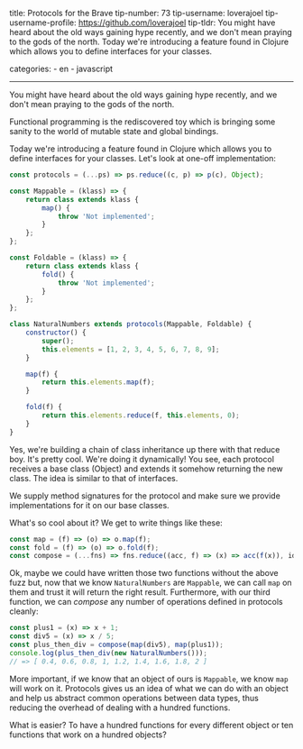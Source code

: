 title: Protocols for the Brave
tip-number: 73
tip-username: loverajoel
tip-username-profile: https://github.com/loverajoel
tip-tldr: You might have heard about the old ways gaining hype recently, and we don't mean praying to the gods of the north. Today we're introducing a feature found in Clojure which allows you to define interfaces for your classes.

categories: - en - javascript

---

You might have heard about the old ways gaining hype recently, and we don't
mean praying to the gods of the north.

Functional programming is the rediscovered toy which is bringing some sanity
to the world of mutable state and global bindings.

Today we're introducing a feature found in Clojure which allows you to define
interfaces for your classes. Let's look at one-off implementation:

```js
const protocols = (...ps) => ps.reduce((c, p) => p(c), Object);

const Mappable = (klass) => {
    return class extends klass {
        map() {
            throw 'Not implemented';
        }
    };
};

const Foldable = (klass) => {
    return class extends klass {
        fold() {
            throw 'Not implemented';
        }
    };
};

class NaturalNumbers extends protocols(Mappable, Foldable) {
    constructor() {
        super();
        this.elements = [1, 2, 3, 4, 5, 6, 7, 8, 9];
    }

    map(f) {
        return this.elements.map(f);
    }

    fold(f) {
        return this.elements.reduce(f, this.elements, 0);
    }
}
```

Yes, we're building a chain of class inheritance up there with that reduce boy.
It's pretty cool. We're doing it dynamically! You see, each protocol receives
a base class (Object) and extends it somehow returning the new class. The idea
is similar to that of interfaces.

We supply method signatures for the protocol and make sure we provide
implementations for it on our base classes.

What's so cool about it? We get to write things like these:

```js
const map = (f) => (o) => o.map(f);
const fold = (f) => (o) => o.fold(f);
const compose = (...fns) => fns.reduce((acc, f) => (x) => acc(f(x)), id);
```

Ok, maybe we could have written those two functions without the above fuzz but,
now that we know `NaturalNumbers` are `Mappable`, we can call `map` on them
and trust it will return the right result. Furthermore, with our third function,
we can _compose_ any number of operations defined in protocols cleanly:

```js
const plus1 = (x) => x + 1;
const div5 = (x) => x / 5;
const plus_then_div = compose(map(div5), map(plus1));
console.log(plus_then_div(new NaturalNumbers()));
// => [ 0.4, 0.6, 0.8, 1, 1.2, 1.4, 1.6, 1.8, 2 ]
```

More important, if we know that an object of ours is `Mappable`, we know `map`
will work on it. Protocols gives us an idea of what we can do with an object and
help us abstract common operations between data types, thus reducing the
overhead of dealing with a hundred functions.

What is easier? To have a hundred functions for every different object or ten
functions that work on a hundred objects?
